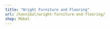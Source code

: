 ```yaml
---
title: "Wright Furniture and Flooring"
url: /hannibal/wright-furniture-and-flooring/
shop: Möbel
---
```

